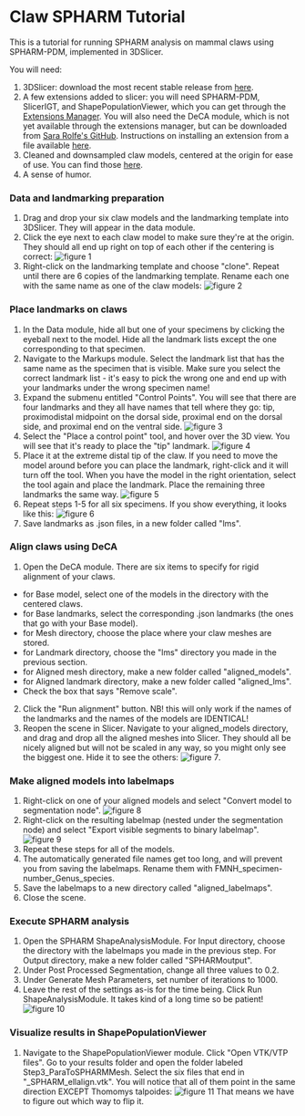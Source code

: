 # Claw SPHARM Tutorial
This is a tutorial for running SPHARM analysis on mammal claws using SPHARM-PDM, implemented in 3DSlicer.

You will need:
1. 3DSlicer: download the most recent stable release from [here](https://download.slicer.org/).
2. A few extensions added to slicer: you will need SPHARM-PDM, SlicerIGT, and ShapePopulationViewer, which you can get through the [Extensions Manager](https://slicer.readthedocs.io/en/latest/user_guide/modules/extensionwizard.html). You will also need the DeCA module, which is not yet available through the extensions manager, but can be downloaded from [Sara Rolfe's GitHub](https://github.com/smrolfe/DeCA). Instructions on installing an extension from a file available [here](https://slicer.readthedocs.io/en/latest/user_guide/extensions_manager.html).
3. Cleaned and downsampled claw models, centered at the origin for ease of use. You can find those [here](LINK_NEEDED).
4. A sense of humor.

### Data and landmarking preparation
1. Drag and drop your six claw models and the landmarking template into 3DSlicer. They will appear in the data module.
2. Click the eye next to each claw model to make sure they're at the origin. They should all end up right on top of each other if the centering is correct: ![figure 1](https://raw.githubusercontent.com/scutisorex/SPHARMtutorial/main/images/Fig%201.png)
3. Right-click on the landmarking template and choose "clone". Repeat until there are 6 copies of the landmarking template. Rename each one with the same name as one of the claw models: ![figure 2](https://raw.githubusercontent.com/scutisorex/SPHARMtutorial/main/images/fig%202.png)

### Place landmarks on claws
1. In the Data module, hide all but one of your specimens by clicking the eyeball next to the model. Hide all the landmark lists except the one corresponding to that specimen.
2. Navigate to the Markups module. Select the landmark list that has the same name as the specimen that is visible. Make sure you select the correct landmark list - it's easy to pick the wrong one and end up with your landmarks under the wrong specimen name! 
3. Expand the submenu entitled "Control Points". You will see that there are four landmarks and they all have names that tell where they go: tip, proximodistal midpoint on the dorsal side, proximal end on the dorsal side, and proximal end on the ventral side. ![figure 3](https://raw.githubusercontent.com/scutisorex/SPHARMtutorial/main/images/fig%203.png)
4. Select the "Place a control point" tool, and hover over the 3D view. You will see that it's ready to place the "tip" landmark. ![figure 4](https://raw.githubusercontent.com/scutisorex/SPHARMtutorial/main/images/fig%204.png)
5. Place it at the extreme distal tip of the claw. If you need to move the model around before you can place the landmark, right-click and it will turn off the tool. When you have the model in the right orientation, select the tool again and place the landmark. Place the remaining three landmarks the same way. ![figure 5](https://raw.githubusercontent.com/scutisorex/SPHARMtutorial/main/images/fig%205.png)
6. Repeat steps 1-5 for all six specimens. If you show everything, it looks like this: ![figure 6](https://raw.githubusercontent.com/scutisorex/SPHARMtutorial/main/images/fig%206.png)
7. Save landmarks as .json files, in a new folder called "lms".

### Align claws using DeCA
1. Open the DeCA module. There are six items to specify for rigid alignment of your claws. 
- for Base model, select one of the models in the directory with the centered claws.
- for Base landmarks, select the corresponding .json landmarks (the ones that go with your Base model).
- for Mesh directory, choose the place where your claw meshes are stored.
- for Landmark directory, choose the "lms" directory you made in the previous section. 
- for Aligned mesh directory, make a new folder called "aligned_models".
- for Aligned landmark directory, make a new folder called "aligned_lms".
- Check the box that says "Remove scale".
2. Click the "Run alignment" button. NB! this will only work if the names of the landmarks and the names of the models are IDENTICAL!
3. Reopen the scene in Slicer. Navigate to your aligned_models directory, and drag and drop all the aligned meshes into Slicer. They should all be nicely aligned but will not be scaled in any way, so you might only see the biggest one. Hide it to see the others: ![figure 7](https://raw.githubusercontent.com/scutisorex/SPHARMtutorial/main/images/new%20fig%207.png).

### Make aligned models into labelmaps
1. Right-click on one of your aligned models and select "Convert model to segmentation node". ![figure 8](https://raw.githubusercontent.com/scutisorex/SPHARMtutorial/main/images/fig%208.png)
2. Right-click on the resulting labelmap (nested under the segmentation node) and select "Export visible segments to binary labelmap". ![figure 9](https://raw.githubusercontent.com/scutisorex/SPHARMtutorial/main/images/fig%209.png)
3. Repeat these steps for all of the models.
4. The automatically generated file names get too long, and will prevent you from saving the labelmaps. Rename them with FMNH_specimen-number_Genus_species.
5. Save the labelmaps to a new directory called "aligned_labelmaps".
6. Close the scene.

### Execute SPHARM analysis 
1. Open the SPHARM ShapeAnalysisModule. For Input directory, choose the directory with the labelmaps you made in the previous step. For Output directory, make a new folder called "SPHARMoutput".
2. Under Post Processed Segmentation, change all three values to 0.2.
3. Under Generate Mesh Parameters, set number of iterations to 1000.
4. Leave the rest of the settings as-is for the time being. Click Run ShapeAnalysisModule. It takes kind of a long time so be patient! ![figure 10](https://raw.githubusercontent.com/scutisorex/SPHARMtutorial/main/images/fig%2010.png)

### Visualize results in ShapePopulationViewer
1. Navigate to the ShapePopulationViewer module. Click "Open VTK/VTP files". Go to your results folder and open the folder labeled Step3_ParaToSPHARMMesh. Select the six files that end in "_SPHARM_ellalign.vtk". You will notice that all of them point in the same direction EXCEPT Thomomys talpoides: ![figure 11](LINK) That means we have to figure out which way to flip it.